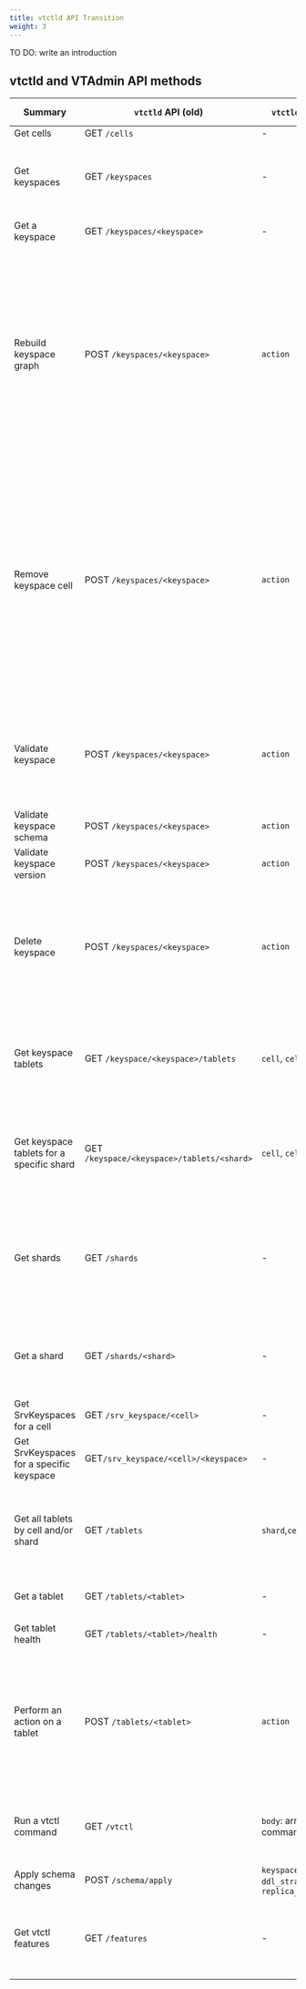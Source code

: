 ```yaml
---
title: vtctld API Transition
weight: 3
---
```


TO DO: write an introduction

## vtctld and VTAdmin API methods

| Summary | `vtctld` API (old) | `vtctld` params (old) | `vtadmin` API (new) | `vtadmin` params (new)| Notes |
| -------- | ------ | -------- | ------ | -------- | -------- |
| Get cells | GET `/cells`     | -     | GET `/api/cells`    | - | - |
| Get keyspaces | GET `/keyspaces`     | -    | GET `/api/keyspaces`     | <li>`cluster`: Optional cluster filter</li> | This returns all keyspaces across all clusters discovered by VTAdmin |
| Get a keyspace | GET `/keyspaces/<keyspace>`     | -    | GET `/api/keyspace/<cluster>/<keyspace>` | <li>`cluster_id`: Optional cluster filter</li> | In VTAdmin, a cluster must be specified |
| Rebuild keyspace graph | POST `/keyspaces/<keyspace>`     | `action`| PUT `/api/keyspace/<cluster>/<keyspace>/rebuild_keyspace_graph` | <li>`allow_partial`: Specifies whether a SNAPSHOT keyspace is allowed to serve with an incomplete set of shards. Ignored for all other types of keyspaces</li><li>`cells`: Specifies a comma-separated list of cells to update</li>  | - |
| Remove keyspace cell | POST `/keyspaces/<keyspace>`     | `action`| PUT `/api/keyspace/<cluster>/<keyspace>/remove_keyspace_cell` | <li>`cell`: Cell to be removed</li> <li>`force`: Proceed even if the cell's topology server cannot be reached. The assumption is that you turned down the entire cell, and just need to update the global topo data.</li> <li>`recursive`: Also delete all tablets in that cell belonging to the specified keyspace.</li> | - |
| Validate keyspace | POST `/keyspaces/<keyspace>`     | `action`| PUT `/api/keyspace/<cluster><keyspace>/validate` | <li>`ping_tablets`: Indicates whether all tablets should be pinged during the validation process.</li> | - |
| Validate keyspace schema | POST `/keyspaces/<keyspace>`     | `action`| PUT `/keyspace/<cluster>/<keyspace>/validate/schema` | - | -  |
| Validate keyspace version | POST `/keyspaces/<keyspace>`     | `action`| PUT `/api/keyspace/<cluster>/<keyspace>/validate/version` | - | -  |
| Delete keyspace | POST `/keyspaces/<keyspace>`     | `action`| DELETE `/api/keyspace/<cluster>/<keyspace>` | <li>`recursive`: Recursively delete all shards in the keyspace. Otherwise, the keyspace must be empty (have no shards), or DeleteKeyspace returns an error</li> | -  |
| Get keyspace tablets | GET `/keyspace/<keyspace>/tablets`     | `cell`, `cells` | GET `/api/tablets`     | <li>`cluster`: Optional cluster filter</li> | In VTAdmin, all tablets in a cluster are returned. Optionally, you can filter results to just one cluster. |
| Get keyspace tablets for a specific shard | GET `/keyspace/<keyspace>/tablets/<shard>`     | `cell`, `cells` | GET `/api/tablets` | <li>`cluster`: Optional cluster filter</li> | In VTAdmin, all tablets in a cluster are returned. Optionally, you can filter results to just one cluster.  |
| Get shards | GET `/shards`     | - | GET `/api/keyspaces` | <li>`cluster`: Optional cluster filter</li> | In VTAdmin, to get all shards across all keyspaces, first get all keyspaces, and shards are returned within every keyspace [`keyspace.Shards`](https://github.com/vitessio/vitess/blob/main/proto/vtadmin.proto#L223) |
| Get a shard | GET `/shards/<shard>`     | - | GET `/api/keyspace/<cluster>/<keyspace>` | <li>`cluster_id`: Optional cluster filter</li> | In VTAdmin, to get a shard, first get the shard's keyspace, and then filter for the shard in [`keyspace.Shards`](https://github.com/vitessio/vitess/blob/main/proto/vtadmin.proto#L223) |
| Get SrvKeyspaces for a cell | GET `/srv_keyspace/<cell>`     | - | To be implemented in VTAdmin | - | Need to implement in VTAdmin |
| Get SrvKeyspaces for a specific keyspace | GET`/srv_keyspace/<cell>/<keyspace>`     | - | To be implemented in VTAdmin | - | Need to implement in VTAdmin |
| Get all tablets by cell and/or shard | GET `/tablets`     | `shard`,`cell` | GET `/api/tablets` | <li>`cluster`: Optional cluster filter</li> | In VTAdmin, all tablets across all clusters are returned. Optionally, you can filter results to just one cluster. |
| Get a tablet | GET `/tablets/<tablet>`     | - | GET `/api/tablets/<tablet>` | <li>`cluster`: Optional cluster filter</li> | - |
| Get tablet health | GET `/tablets/<tablet>/health`     | - | GET `/api/tablet/<tablet>/healthcheck` | <li>`cluster`: Optional cluster filter</li> | - |
| Perform an action on a tablet | POST `/tablets/<tablet>`    | `action` | GET `/api/tablet/<tablet>/full_status`, GET `/api/tablet/<tablet>/healthcheck`, GET `/api/tablet/<tablet>/ping`, PUT `/api/tablet/<tablet>/refresh`, PUT `/api/tablet/<tablet>/refresh_replication_source`, PUT `/api/tablet/<tablet>/reload_schema`, PUT `/api/tablet/<tablet>/set_read_only`, PUT `/api/tablet/<tablet>/set_read_write`, PUT `/api/tablet/<tablet>/start_replication`, PUT `/api/tablet/<tablet>/stop_replication`, POST `/api/tablet/<tablet>/externally_promoted`, DELETE `/api/tablet/<tablet>` | Refer to each method’s parameters [here](https://github.com/vitessio/vitess/blob/main/go/vt/vtadmin/http/tablets.go) | In VTAdmin, each action has its own method and parameters |
| Run a vtctl command | GET `/vtctl`    | `body`: array of vtctl commands | Unsupported by VTAdmin | - | We recommend using [vtctldclient](https://vitess.io/docs/16.0/reference/programs/vtctldclient/) for running any other vtctl commands |
| Apply schema changes | POST `/schema/apply`    | `keyspace`, `sql`, `ddl_strategy`, `replica_timeout_seconds` | Unsupported by VTAdmin | - | Unsupported by VTAdmin |
| Get vtctl features | GET `/features`    | - | GET `/debug/env` | - | Returns the current env vars for VTAdmin API. Must have [`http-no-debug` flag](https://vitess.io/docs/14.0/reference/programs/vtadmin/#http-server-flags) set to false. |